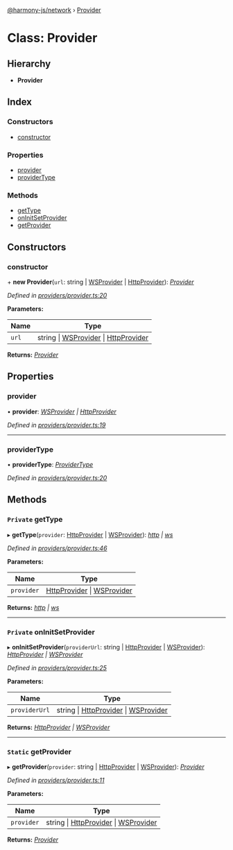 [@harmony-js/network](../globals.md) › [Provider](provider.md)

# Class: Provider

## Hierarchy

* **Provider**

## Index

### Constructors

* [constructor](provider.md#constructor)

### Properties

* [provider](provider.md#provider)
* [providerType](provider.md#providertype)

### Methods

* [getType](provider.md#private-gettype)
* [onInitSetProvider](provider.md#private-oninitsetprovider)
* [getProvider](provider.md#static-getprovider)

## Constructors

###  constructor

\+ **new Provider**(`url`: string | [WSProvider](wsprovider.md) | [HttpProvider](httpprovider.md)): *[Provider](provider.md)*

*Defined in [providers/provider.ts:20](https://github.com/FireStack-Lab/Harmony-sdk-core/blob/bb13a3b/packages/harmony-network/src/providers/provider.ts#L20)*

**Parameters:**

Name | Type |
------ | ------ |
`url` | string &#124; [WSProvider](wsprovider.md) &#124; [HttpProvider](httpprovider.md) |

**Returns:** *[Provider](provider.md)*

## Properties

###  provider

• **provider**: *[WSProvider](wsprovider.md) | [HttpProvider](httpprovider.md)*

*Defined in [providers/provider.ts:19](https://github.com/FireStack-Lab/Harmony-sdk-core/blob/bb13a3b/packages/harmony-network/src/providers/provider.ts#L19)*

___

###  providerType

• **providerType**: *[ProviderType](../enums/providertype.md)*

*Defined in [providers/provider.ts:20](https://github.com/FireStack-Lab/Harmony-sdk-core/blob/bb13a3b/packages/harmony-network/src/providers/provider.ts#L20)*

## Methods

### `Private` getType

▸ **getType**(`provider`: [HttpProvider](httpprovider.md) | [WSProvider](wsprovider.md)): *[http](../enums/providertype.md#http) | [ws](../enums/providertype.md#ws)*

*Defined in [providers/provider.ts:46](https://github.com/FireStack-Lab/Harmony-sdk-core/blob/bb13a3b/packages/harmony-network/src/providers/provider.ts#L46)*

**Parameters:**

Name | Type |
------ | ------ |
`provider` | [HttpProvider](httpprovider.md) &#124; [WSProvider](wsprovider.md) |

**Returns:** *[http](../enums/providertype.md#http) | [ws](../enums/providertype.md#ws)*

___

### `Private` onInitSetProvider

▸ **onInitSetProvider**(`providerUrl`: string | [HttpProvider](httpprovider.md) | [WSProvider](wsprovider.md)): *[HttpProvider](httpprovider.md) | [WSProvider](wsprovider.md)*

*Defined in [providers/provider.ts:25](https://github.com/FireStack-Lab/Harmony-sdk-core/blob/bb13a3b/packages/harmony-network/src/providers/provider.ts#L25)*

**Parameters:**

Name | Type |
------ | ------ |
`providerUrl` | string &#124; [HttpProvider](httpprovider.md) &#124; [WSProvider](wsprovider.md) |

**Returns:** *[HttpProvider](httpprovider.md) | [WSProvider](wsprovider.md)*

___

### `Static` getProvider

▸ **getProvider**(`provider`: string | [HttpProvider](httpprovider.md) | [WSProvider](wsprovider.md)): *[Provider](provider.md)*

*Defined in [providers/provider.ts:11](https://github.com/FireStack-Lab/Harmony-sdk-core/blob/bb13a3b/packages/harmony-network/src/providers/provider.ts#L11)*

**Parameters:**

Name | Type |
------ | ------ |
`provider` | string &#124; [HttpProvider](httpprovider.md) &#124; [WSProvider](wsprovider.md) |

**Returns:** *[Provider](provider.md)*
